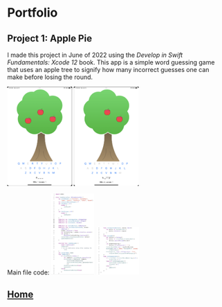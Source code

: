# Portfolio
## Project 1: Apple Pie
I made this project in June of 2022 using the *Develop in Swift Fundamentals: Xcode 12* book. This app is a simple word guessing game that uses an apple tree to signify how many incorrect guesses one can make before losing the round. 

<img src="/images/Screen%20Shot%202022-06-12%20at%2011.41.38%20AM.png" width="150">
<img src="/images/Screen%20Shot%202022-06-12%20at%2011.42.47%20AM.png" width="150">

Main file code:
<img src="/images/Screen%20Shot%202022-06-12%20at%2011.37.22%20AM.png" width="100">
<img src="/images/Screen%20Shot%202022-06-12%20at%2011.37.37%20AM.png" width="100">

## [Home](https://debbiew524.github.io/Debbie-Wang/)
